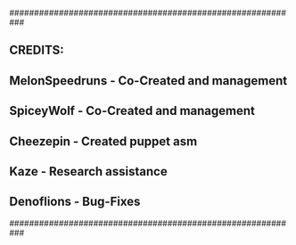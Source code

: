 ###########################################################
##  CREDITS:
##    MelonSpeedruns  - Co-Created and management
##    SpiceyWolf      - Co-Created and management
##    Cheezepin       - Created puppet asm
##    Kaze            - Research assistance
##    Denoflions      - Bug-Fixes
###########################################################
